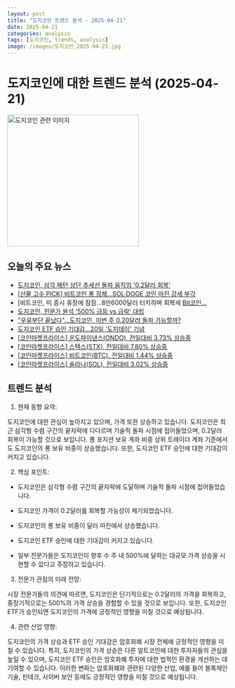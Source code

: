 ```yaml
---
layout: post
title: "도지코인 트렌드 분석 - 2025-04-21"
date: 2025-04-21
categories: analysis
tags: [도지코인, trends, analysis]
image: /images/도지코인_2025-04-21.jpg
---
```


# 도지코인에 대한 트렌드 분석 (2025-04-21)

<img src="https://nan0silver.github.io/doge_trend_monitoring/images/도지코인_2025-04-21.jpg" alt="도지코인 관련 이미지" width="300">

## 오늘의 주요 뉴스

- [도지코인</b>, 삼각 패턴 상단 추세선 돌파 움직임 '0.2달러 회복'](http://www.joseilbo.com/news/news_read.php?uid=541519&class=78&grp=)
- [[선물 고수 PICK] 비트코인</b> 롱 정체…SOL·DOGE 코인</b> 마진 강세 부각](https://www.tokenpost.kr/news/cryptocurrency/239737)
- [비트코인</b>, 미 증시 휴장에 잠잠…8만6000달러 터치하며 회복세 [Bit코인</b>...](https://www.etoday.co.kr/news/view/2463774)
- [도지코인</b>, 전문가 뷴석 '500% 급등 vs 급락' 대립](http://www.joseilbo.com/news/news_read.php?uid=541516&class=78&grp=)
- [&quot;우유부단 끝났다&quot;…도지코인</b>, 이번 주 0.20달러 돌파 가능할까?](http://coinreaders.com/156309)
- [도지코인</b> ETF 승인 기대감…20일 '도지데이' 기념](https://www.digitaltoday.co.kr/news/articleView.html?idxno=562497)
- [[코인</b>마켓프라이스] 온도파이낸스(ONDO), 전일대비 3.73% 상승중](http://www.smarttimes.co.kr/news/articleView.html?idxno=32223)
- [[코인</b>마켓프라이스] 스택스(STX), 전일대비 7.80% 상승중](http://www.smarttimes.co.kr/news/articleView.html?idxno=32221)
- [[코인</b>마켓프라이스] 비트코인</b>(BTC), 전일대비 1.44% 상승중](http://www.smarttimes.co.kr/news/articleView.html?idxno=32218)
- [[코인</b>마켓프라이스] 솔라나(SOL), 전일대비 3.02% 상승중](http://www.smarttimes.co.kr/news/articleView.html?idxno=32216)

## 트렌드 분석

1. 현재 동향 요약: 

도지코인에 대한 관심이 높아지고 있으며, 가격 또한 상승하고 있습니다. 도지코인은 최근 삼각형 수렴 구간의 끝자락에 다다르며 기술적 돌파 시점에 접어들었으며, 0.2달러 회복이 가능할 것으로 보입니다. 롱 포지션 보유 계좌 비중 상위 트레이더 계좌 기준에서도 도지코인의 롱 보유 비중이 상승했습니다. 또한, 도지코인 ETF 승인에 대한 기대감이 커지고 있습니다.



2. 핵심 포인트: 

- 도지코인은 삼각형 수렴 구간의 끝자락에 도달하며 기술적 돌파 시점에 접어들었습니다.

- 도지코인 가격이 0.2달러를 회복할 가능성이 제기되었습니다.

- 도지코인의 롱 보유 비중이 달러 마진에서 상승했습니다.

- 도지코인 ETF 승인에 대한 기대감이 커지고 있습니다.

- 일부 전문가들은 도지코인이 향후 수 주 내 500%에 달하는 대규모 가격 상승을 시현할 수 있다고 주장하고 있습니다.



3. 전문가 관점의 미래 전망: 

시장 전문가들의 의견에 따르면, 도지코인은 단기적으로는 0.2달러의 가격을 회복하고, 중장기적으로는 500%의 가격 상승을 경험할 수 있을 것으로 보입니다. 또한, 도지코인 ETF가 승인되면 도지코인의 가격에 긍정적인 영향을 미칠 것으로 예상됩니다.



4. 관련 산업 영향: 

도지코인의 가격 상승과 ETF 승인 기대감은 암호화폐 시장 전체에 긍정적인 영향을 미칠 수 있습니다. 특히, 도지코인의 가격 상승은 다른 알트코인에 대한 투자자들의 관심을 높일 수 있으며, 도지코인 ETF 승인은 암호화폐 투자에 대한 법적인 환경을 개선하는 데 기여할 수 있습니다. 이러한 변화는 암호화폐와 관련된 다양한 산업, 예를 들어 블록체인 기술, 핀테크, 사이버 보안 등에도 긍정적인 영향을 미칠 것으로 예상됩니다.